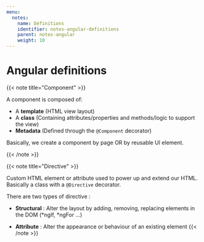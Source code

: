 ```yaml
---
menu:
  notes:
    name: Définitions
    identifier: notes-angular-definitions
    parent: notes-angular
    weight: 10
---
```


# Angular definitions

<!-- Component -->

{{< note title="Component" >}}

A component is composed of:

- A **template** (HTML view layout)
- A **class** (Containing attributes/properties and methods/logic to support the view)
- **Metadata** (Defined through the `@Component` decorator)

Basically, we create a component by page OR by reusable UI element.

{{< /note >}}

<!-- Directive -->

{{< note title="Directive" >}}

Custom HTML element or attribute used to power up and extend our HTML.
Basically a class with a `@Directive` decorator.

There are two types of directive :

- **Structural** : Alter the layout by adding, removing, replacing elements in the DOM (*ngIf, *ngFor …)

- **Attribute** : Alter the appearance or behaviour of an existing element
  {{< /note >}}
